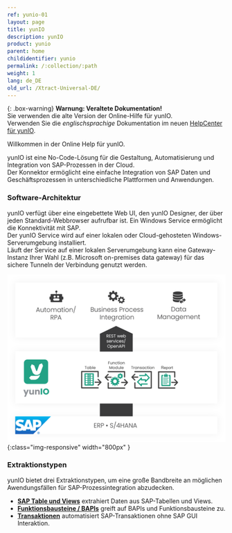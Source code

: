 ```yaml
---
ref: yunio-01
layout: page
title: yunIO
description: yunIO
product: yunio
parent: home
childidentifier: yunio
permalink: /:collection/:path
weight: 1
lang: de_DE
old_url: /Xtract-Universal-DE/
---
```


{: .box-warning}
**Warnung: Veraltete Dokumentation!** <br>
Sie verwenden die alte Version der Online-Hilfe für yunIO.<br>
Verwenden Sie die *englischsprachige* Dokumentation im neuen [HelpCenter für yunIO](https://helpcenter.theobald-software.com/yunio/).

Willkommen in der Online Help für yunIO. 

yunIO ist eine No-Code-Lösung für die Gestaltung, Automatisierung und Integration von SAP-Prozessen in der Cloud.<br>
Der Konnektor ermöglicht eine einfache Integration von SAP Daten und Geschäftsprozessen in unterschiedliche Plattformen und Anwendungen.<br>


### Software-Architektur 

yunIO verfügt über eine eingebettete Web UI, den yunIO Designer, der über jeden Standard-Webbrowser aufrufbar ist. 
Ein Windows Service ermöglicht die Konnektivität mit SAP.<br>
Der yunIO Service wird auf einer lokalen oder Cloud-gehosteten Windows-Serverumgebung installiert.<br>
Läuft der Service auf einer lokalen Serverumgebung kann eine Gateway-Instanz Ihrer Wahl (z.B. Microsoft on-premises data gateway) für das sichere Tunneln der Verbindung genutzt werden. <br>

![yunIO-Components](/img/content/yunio/theobald-software_architecture_yunio.png){:class="img-responsive" width="800px" }

### Extraktionstypen

yunIO bietet drei Extraktionstypen, um eine große Bandbreite an möglichen Awendungsfällen für SAP-Prozessintegration abzudecken.

- [**SAP Table und Views**](./table-and-views) extrahiert Daten aus SAP-Tabellen und Views.
- [**Funktionsbausteine / BAPIs**](./bapis-and-function-modules) greift auf BAPIs und Funktionsbausteine zu.
- [**Transaktionen**](./transactions) automatisiert SAP-Transaktionen ohne SAP GUI Interaktion.

